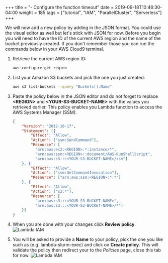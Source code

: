 +++
title = "- Configure the function timeout"
date = 2019-09-18T10:46:30-04:00
weight = 185
tags = ["tutorial", "IAM", "ParallelCluster", "Serverless"]
+++

We will now add a new policy by adding in the JSON format. You could use the visual editor as well but let's  stick with JSON for now. Before you begin you will need to have the ID of the current AWS region and the name of the bucket previously created. If you don't remember those you can run the commands below in your AWS Cloud9 terminal.

1. Retrieve the current AWS region ID:

    ```bash
    aws configure get region
    ```

2. List your Amazon S3 buckets and pick the one you just created:

    ```bash
    aws s3 list-buckets --query "Buckets[].Name"
    ```

3. Paste the policy below in the JSON editor and do not forget to replace **\<REGION\>** and **\<YOUR-S3-BUCKET-NAME\>** with the values you retrieved earlier. This policy enables you Lambda function to access the AWS Systems Manager (SSM).


    ```json
    {
        "Version": "2012-10-17",
        "Statement": [{
            "Effect": "Allow",
            "Action": ["ssm:SendCommand"],
            "Resource": [
              "arn:aws:ec2:<REGION>:*:instance/*",
              "arn:aws:ssm:<REGION>::document/AWS-RunShellScript",
              "arn:aws:s3:::<YOUR-S3-BUCKET-NAME>/ssm"]
        }, {
            "Effect": "Allow",
            "Action": ["ssm:GetCommandInvocation"],
            "Resource": ["arn:aws:ssm:<REGION>:*:*"]
        }, {
            "Effect": "Allow",
            "Action": ["s3:*"],
            "Resource": [
              "arn:aws:s3:::<YOUR-S3-BUCKET-NAME>",
              "arn:aws:s3:::<YOUR-S3-BUCKET-NAME>/*"]
        }]
    }
    ```

4. When you are done with your changes click **Review policy**.
![Lambda IAM ](/images/serverless/lambda-iamrole4.png)
5. You will be asked to provide a **Name** to your policy, pick the one you like such as (e.g. lambda-slurm-exec) and click on **Create policy**. This will validate the policy then redirect your to the *Policies* page, close this tab for now.
![Lambda IAM ](/images/serverless/lambda-iamrole5.png)
